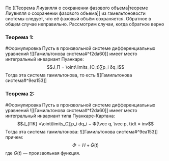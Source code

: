 По [[Теорема Лиувилля о сохранении фазового объема|теореме Лиувилля о сохранении фазового объема]] из гамельтоновости системы следует, что её фазовый объём сохраняется. Обратное в общем случае неправильно. Рассмотрим случаи, когда обратное верно
### Теорема 1: 
#Формулировка 
Пусть в произвольной системе дифференциальных уравнений
![[Гамильтонова система#^f2da60]]
имеет место интегральный инвариант Пуанкаре:$$J_П = \oint\limits_{C_t}∑︁p_i δq_i$$
Тогда эта система гамильтонова, то есть
![[Гамильтонова система#^9ea153]]
### Теорема 2:
#Формулировка 
Пусть в произвольной системе дифференциальных уравнений
![[Гамильтонова система#^f2da60]]
имеет место интегральный инвариант типа Пуанкаре-Картана: $$J_{ПК} =\oint\limits_C∑︁p_i dq_i − Ф(\vec q, \vec p, t)dt = inv$$
Тогда эта система гамильтонова: ![[Гамильтонова система#^9ea153]]
причем:$$ Φ = H + \dot G(t)$$
где $G(t)$ — произвольная функция.